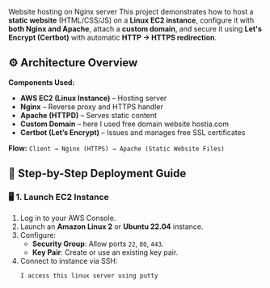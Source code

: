 Website hosting on Nginx server
This project demonstrates how to host a **static website** (HTML/CSS/JS) on a **Linux EC2 instance**, configure it with **both Nginx and Apache**, attach a **custom domain**, and secure it using **Let's Encrypt (Certbot)** with automatic **HTTP → HTTPS redirection**.
## ⚙️ Architecture Overview

**Components Used:**
- **AWS EC2 (Linux Instance)** – Hosting server  
- **Nginx** – Reverse proxy and HTTPS handler  
- **Apache (HTTPD)** – Serves static content  
- **Custom Domain** – here I used free domain website hostia.com 
- **Certbot (Let’s Encrypt)** – Issues and manages free SSL certificates  

**Flow:**
`Client → Nginx (HTTPS) → Apache (Static Website Files)`
## 🚀 Step-by-Step Deployment Guide

### 🖥️ 1. Launch EC2 Instance
1. Log in to your AWS Console.  
2. Launch an **Amazon Linux 2** or **Ubuntu 22.04** instance.  
3. Configure:
   - **Security Group**: Allow ports `22`, `80`, `443`.  
   - **Key Pair**: Create or use an existing key pair.  
4. Connect to instance via SSH:
   ```bash
   I access this linux server using putty

